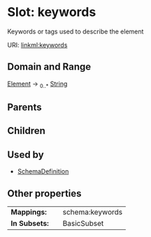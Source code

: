 
# Slot: keywords


Keywords or tags used to describe the element

URI: [linkml:keywords](https://w3id.org/linkml/keywords)


## Domain and Range

[Element](Element.md) &#8594;  <sub>0..\*</sub> [String](String.md)

## Parents


## Children


## Used by

 * [SchemaDefinition](SchemaDefinition.md)

## Other properties

|  |  |  |
| --- | --- | --- |
| **Mappings:** | | schema:keywords |
| **In Subsets:** | | BasicSubset |

